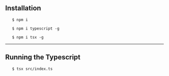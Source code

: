
## Installation

```
   $ npm i

   $ npm i typescript -g

   $ npm i tsx -g
```

---

## Running the Typescript


```
   $ tsx src/index.ts 
```
